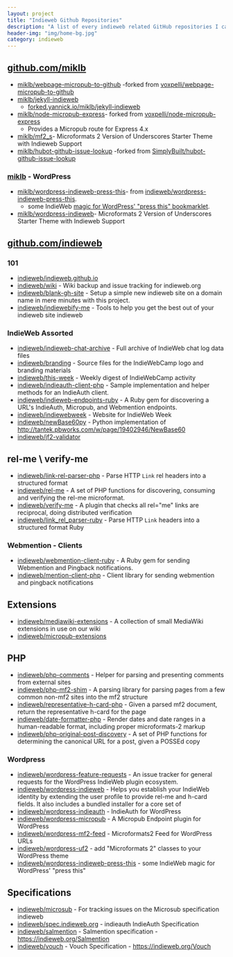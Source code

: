```yaml
---
layout: project
title: "Indieweb Github Repositories"
description: "A list of every indieweb related GitHub repositories I can find."
header-img: "img/home-bg.jpg"
category: indieweb
---
```



## [github.com/miklb](https://github.com/miklb)

* [miklb/webpage-micropub-to-github](https://github.com/miklb/webpage-micropub-to-github) -forked from [voxpelli/webpage-micropub-to-github](https://github.com/voxpelli/webpage-micropub-to-github)
* [miklb/jekyll-indieweb](https://github.com/miklb/jekyll-indieweb)
  * [forked.yannick.io/miklb/jekyll-indieweb](http://forked.yannick.io/miklb/jekyll-indieweb)
* [miklb/node-micropub-express](https://github.com/miklb/node-micropub-express)- forked from [voxpelli/node-micropub-express](https://github.com/voxpelli/node-micropub-express) 
  * Provides a Micropub route for Express 4.x
* [miklb/mf2_s](https://github.com/miklb/mf2_s)- Microformats 2 Version of Underscores Starter Theme with Indieweb Support
* [miklb/hubot-github-issue-lookup](https://github.com/miklb/hubot-github-issue-lookup)
  -forked from [SimplyBuilt/hubot-github-issue-lookup](https://github.com/Simplybuilt/hubot-github-issue-lookup)


### [miklb](https://github.com/miklb) - WordPress

* [miklb/wordpress-indieweb-press-this](https://github.com/miklb/wordpress-indieweb-press-this)- from [indieweb/wordpress-indieweb-press-this](https://github.com/miklb/wordpress-indieweb-press-this).
  * some IndieWeb [magic for WordPress' "press this" bookmarklet](https://snarfed.org/indieweb-press-this-bookmarklets-for-wordpress). 
* [miklb/wordpress-indieweb](https://github.com/miklb/wordpress-indieweb)- Microformats 2 Version of Underscores Starter Theme with Indieweb Support

## [github.com/indieweb](https://github.com/indieweb) 

### 101

* [indieweb/indieweb.github.io](https://github.comindieweb/indieweb.github.io)
* [indieweb/wiki](https://github.com/indieweb/wiki) - Wiki backup and issue tracking for indieweb.org
* [indieweb/blank-gh-site](https://github.com/indieweb/blank-gh-site) - Setup a simple new indieweb site on a domain name in mere minutes with this project.
* [indieweb/indiewebify-me](https://github.com/indieweb/indiewebify-me) - Tools to help you get the best out of your indieweb site
indieweb

### IndieWeb Assorted

* [indieweb/indieweb-chat-archive](https://github.com/indieweb/indieweb-chat-archive) -  Full archive of IndieWeb chat log data files
* [indieweb/branding](https://github.com/indieweb/branding) - Source files for the IndieWebCamp logo and branding materials
* [indieweb/this-week](https://github.com/indieweb/this-week) - Weekly digest of IndieWebCamp activity
* [indieweb/indieauth-client-php](https://github.com/indieweb/indieauth-client-php) - Sample implementation and helper methods for an IndieAuth client.
* [indieweb/indieweb-endpoints-ruby](https://github.com/indieweb/indieweb-endpoints-ruby) - A Ruby gem for discovering a URL's IndieAuth, Micropub, and Webmention endpoints.
* [indieweb/indiewebweek](https://github.com/indieweb/indiewebweek) - Website for IndieWeb Week
* [indieweb/newBase60py](https://github.com/newBase60py) - Python implementation of http://tantek.pbworks.com/w/page/19402946/NewBase60
* [indieweb/jf2-validator](https://github.com/indieweb/jf2-validator)

## rel-me \ verify-me
* [indieweb/link-rel-parser-php](https://github.com/indieweb/link-rel-parser-php) - Parse HTTP `Link` rel headers into a structured format
* [indieweb/rel-me](https://github.com/indieweb/rel-me) - A set of PHP functions for discovering, consuming and verifying the rel-me microformat.
* [indieweb/verify-me](https://github.com/indieweb/verify-me) - A plugin that checks all rel="me" links are reciprocal, doing distributed verification
* [indieweb/link_rel_parser-ruby](https://github.com/indieweb/link_rel_parser-ruby) - Parse HTTP `Link` headers into a structured format
Ruby

### Webmention - Clients
* [indieweb/webmention-client-ruby](https://github.com/indieweb/webmention-client-ruby) - A Ruby gem for sending Webmention and Pingback notifications.
* [indieweb/mention-client-php](https://github.com/indieweb/mention-client-php) - Client library for sending webmention and pingback notifications

## Extensions
* [indieweb/mediawiki-extensions](https://github.com/indieweb/mediawiki-extensions) - A collection of small MediaWiki extensions in use on our wiki
* [indieweb/micropub-extensions](https://github.com/indieweb/micropub-extensions)


## PHP
* [indieweb/php-comments](https://github.com/indieweb/php-comments) - Helper for parsing and presenting comments from external sites
* [indieweb/php-mf2-shim](https://github.com/indieweb/php-mf2-shim) - A parsing library for parsing pages from a few common non-mf2 sites into the mf2 structure
* [indieweb/representative-h-card-php](https://github.com/indieweb/representative-h-card-php) - Given a parsed mf2 document, return the representative h-card for the page
* [indieweb/date-formatter-php](https://github.com/indieweb/date-formatter-php) - Render dates and date ranges in a human-readable format, including proper microformats-2 markup
* [indieweb/php-original-post-discovery](https://github.com/indieweb/php-original-post-discovery) - A set of PHP functions for determining the canonical URL for a post, given a POSSEd copy

### Wordpress
* [indieweb/wordpress-feature-requests](https://github.com/wordpress-feature-requests) - An issue tracker for general requests for the WordPress IndieWeb plugin ecosystem.
* [indieweb/wordpress-indieweb](https://github.com/indieweb/wordpress-indieweb) - Helps you establish your IndieWeb identity by extending the user profile to provide rel-me and h-card fields. It also includes a bundled installer for a core set of 
* [indieweb/wordpress-indieauth](https://github.com/indieweb/wordpress-indieauth) - IndieAuth for WordPress
* [indieweb/wordpress-micropub](https://github.com/indieweb/wordpress-micropub) - A Micropub Endpoint plugin for WordPress
* [indieweb/wordpress-mf2-feed](https://github.com/indieweb/wordpress-mf2-feed) - Microformats2 Feed for WordPress URLs
* [indieweb/wordpress-uf2](https://github.com/indieweb/wordpress-uf2) - add "Microformats 2" classes to your WordPress theme
* [indieweb/wordpress-indieweb-press-this](https://github.com/indieweb/wordpress-indieweb-press-this) - some IndieWeb magic for WordPress' "press this" 

## Specifications

* [indieweb/microsub](https://github.com/microsub) - For tracking issues on the Microsub specification
indieweb
* [indieweb/spec.indieweb.org](https://github.com/indieweb/spec.indieweb.org) - indieauth
IndieAuth Specification
* [indieweb/salmention](https://github.com/indieweb/salmention) - Salmention specification - https://indieweb.org/Salmention
* [indieweb/vouch](https://github.com/indieweb/vouch) - Vouch Specification - https://indieweb.org/Vouch


